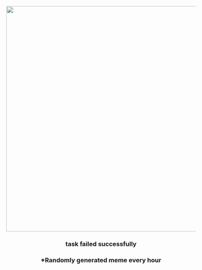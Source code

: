 <p align="center">
        <img src="https://i.redd.it/dmt5s7pkgz591.jpg" width="600" height="600">
        </p>
        <h3 align="center">task failed successfully</h3>
        <h3 align="center">*Randomly generated meme every hour</h3>
    